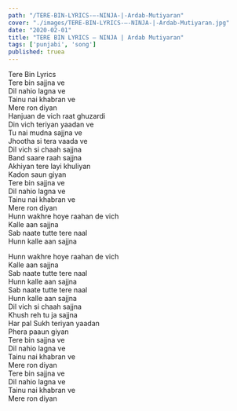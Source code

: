 ```yaml
---
path: "/TERE-BIN-LYRICS-–-NINJA-|-Ardab-Mutiyaran"
cover: "./images/TERE-BIN-LYRICS-–-NINJA-|-Ardab-Mutiyaran.jpg"
date: "2020-02-01"
title: "TERE BIN LYRICS – NINJA | Ardab Mutiyaran"
tags: ['punjabi', 'song']
published: truea
---
```

  
Tere Bin Lyrics  
Tere bin sajjna ve  
Dil nahio lagna ve  
Tainu nai khabran ve  
Mere ron diyan  
Hanjuan de vich raat ghuzardi  
Din vich teriyan yaadan ve  
Tu nai mudna sajjna ve  
Jhootha si tera vaada ve  
Dil vich si chaah sajjna  
Band saare raah sajjna  
Akhiyan tere layi khuliyan  
Kadon saun giyan  
Tere bin sajjna ve  
Dil nahio lagna ve  
Tainu nai khabran ve  
Mere ron diyan  
Hunn wakhre hoye raahan de vich  
Kalle aan sajjna  
Sab naate tutte tere naal  
Hunn kalle aan sajjna  
  
  
  
  
  
  
Hunn wakhre hoye raahan de vich  
Kalle aan sajjna  
Sab naate tutte tere naal  
Hunn kalle aan sajjna  
Sab naate tutte tere naal  
Hunn kalle aan sajjna  
Dil vich si chaah sajjna  
Khush reh tu ja sajjna  
Har pal Sukh teriyan yaadan  
Phera paaun giyan  
Tere bin sajjna ve  
Dil nahio lagna ve  
Tainu nai khabran ve  
Mere ron diyan  
Tere bin sajjna ve  
Dil nahio lagna ve  
Tainu nai khabran ve  
Mere ron diyan  
